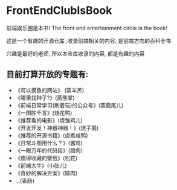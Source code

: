 # FrontEndClubIsBook
前端娱乐圈是本书!  The front end entertainment circle is the book!

这是一个有趣的开源仓库 ,收录前端相关的内容, 是前端方向的百科全书

兴趣是最好的老师, 所以本仓库收录的内容, 都是有趣的内容

## 目前打算开放的专题有:

- 《可以摸鱼的网站》 (蒸羊羔)
- 《哪里找种子?》(蒸熊掌)
- 《前端日常学习(刷着玩)的公众号》(蒸鹿尾儿)
- 《一图胜千言》(烧花鸭)
- 《推荐看的电影》(烧雏鸡儿)
- 《开发开发！神器神器！》(烧子鹅)
- 《推荐的开源书籍》(卤煮咸鸭)
- 《日常斗图用什么？》(酱鸡)
- 《一眼万年的代码段》(腊肉)
- 《值得收藏的壁纸》(松花)
- 《前端大牛》(小肚儿)
- 《奇妙的解决方案》(晾肉)
- …(香肠)